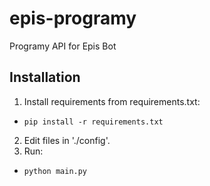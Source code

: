 # epis-programy
Programy API for Epis Bot

## Installation
1. Install requirements from requirements.txt:
  * `pip install -r requirements.txt`
2. Edit files in './config'.
2. Run:
  * `python main.py`
